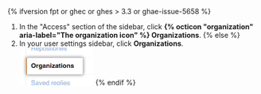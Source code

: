 {% ifversion fpt or ghec or ghes > 3.3 or ghae-issue-5658 %}
1. In the "Access" section of the sidebar, click **{% octicon "organization" aria-label="The organization icon" %} Organizations**.
{% else %}
1. In your user settings sidebar, click **Organizations**.
![User settings for organizations](/assets/images/help/settings/settings-user-orgs.png)
{% endif %}
